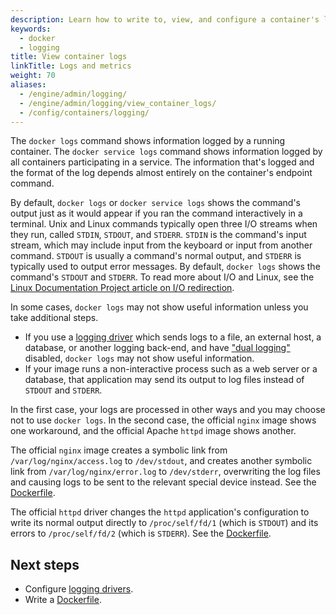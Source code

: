 ```yaml
---
description: Learn how to write to, view, and configure a container's logs
keywords:
  - docker
  - logging
title: View container logs
linkTitle: Logs and metrics
weight: 70
aliases:
  - /engine/admin/logging/
  - /engine/admin/logging/view_container_logs/
  - /config/containers/logging/
---
```


The `docker logs` command shows information logged by a running container. The
`docker service logs` command shows information logged by all containers
participating in a service. The information that's logged and the format of the
log depends almost entirely on the container's endpoint command.

By default, `docker logs` or `docker service logs` shows the command's output
just as it would appear if you ran the command interactively in a terminal. Unix
and Linux commands typically open three I/O streams when they run, called
`STDIN`, `STDOUT`, and `STDERR`. `STDIN` is the command's input stream, which
may include input from the keyboard or input from another command. `STDOUT` is
usually a command's normal output, and `STDERR` is typically used to output
error messages. By default, `docker logs` shows the command's `STDOUT` and
`STDERR`. To read more about I/O and Linux, see the
[Linux Documentation Project article on I/O redirection](https://tldp.org/LDP/abs/html/io-redirection.html).

In some cases, `docker logs` may not show useful information unless you take
additional steps.

- If you use a [logging driver](configure.md) which sends logs to a file, an
  external host, a database, or another logging back-end, and have ["dual logging"](dual-logging.md)
  disabled, `docker logs` may not show useful information.
- If your image runs a non-interactive process such as a web server or a
  database, that application may send its output to log files instead of `STDOUT`
  and `STDERR`.

In the first case, your logs are processed in other ways and you may choose not
to use `docker logs`. In the second case, the official `nginx` image shows one
workaround, and the official Apache `httpd` image shows another.

The official `nginx` image creates a symbolic link from `/var/log/nginx/access.log`
to `/dev/stdout`, and creates another symbolic link
from `/var/log/nginx/error.log` to `/dev/stderr`, overwriting the log files and
causing logs to be sent to the relevant special device instead. See the
[Dockerfile](https://github.com/nginxinc/docker-nginx/blob/8921999083def7ba43a06fabd5f80e4406651353/mainline/jessie/Dockerfile#L21-L23).

The official `httpd` driver changes the `httpd` application's configuration to
write its normal output directly to `/proc/self/fd/1` (which is `STDOUT`) and
its errors to `/proc/self/fd/2` (which is `STDERR`). See the
[Dockerfile](https://github.com/docker-library/httpd/blob/b13054c7de5c74bbaa6d595dbe38969e6d4f860c/2.2/Dockerfile#L72-L75).

## Next steps

- Configure [logging drivers](configure.md).
- Write a [Dockerfile](/reference/dockerfile.md).
